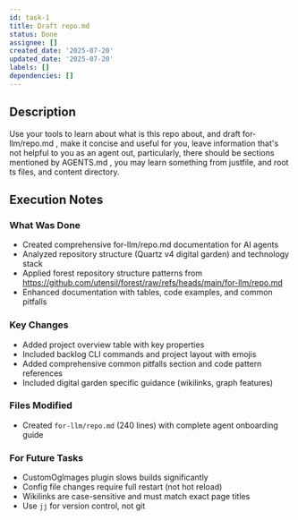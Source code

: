 ```yaml
---
id: task-1
title: Draft repo.md
status: Done
assignee: []
created_date: '2025-07-20'
updated_date: '2025-07-20'
labels: []
dependencies: []
---
```


## Description

Use your tools to learn about what is this repo about, and draft for-llm/repo.md , make it concise and useful for you, leave information that's not helpful to you as an agent out, particularly, there should be sections mentioned by AGENTS.md , you may learn something from justfile, and root ts files, and content directory.

## Execution Notes

### What Was Done
- Created comprehensive for-llm/repo.md documentation for AI agents
- Analyzed repository structure (Quartz v4 digital garden) and technology stack
- Applied forest repository structure patterns from https://github.com/utensil/forest/raw/refs/heads/main/for-llm/repo.md
- Enhanced documentation with tables, code examples, and common pitfalls

### Key Changes
- Added project overview table with key properties
- Included backlog CLI commands and project layout with emojis
- Added comprehensive common pitfalls section and code pattern references
- Included digital garden specific guidance (wikilinks, graph features)

### Files Modified
- Created `for-llm/repo.md` (240 lines) with complete agent onboarding guide

### For Future Tasks
- CustomOgImages plugin slows builds significantly
- Config file changes require full restart (not hot reload)
- Wikilinks are case-sensitive and must match exact page titles
- Use `jj` for version control, not git
